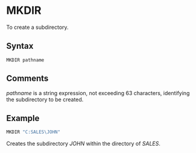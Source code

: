 # MKDIR

To create a subdirectory.

## Syntax

`MKDIR pathname`

## Comments

*pathname* is a string expression, not exceeding 63 characters, identifying the subdirectory to be created.

## Example

```vb
MKDIR "C:SALES\JOHN"
```

Creates the subdirectory *JOHN* within the directory of *SALES*.
